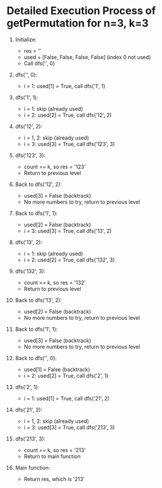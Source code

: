 # Detailed Execution Process of getPermutation for n=3, k=3

1. Initialize:
   - res = ''
   - used = [False, False, False, False] (index 0 not used)
   - Call dfs('', 0)

2. dfs('', 0):
   - i = 1: used[1] = True, call dfs('1', 1)
   
3. dfs('1', 1):
   - i = 1: skip (already used)
   - i = 2: used[2] = True, call dfs('12', 2)
   
4. dfs('12', 2):
   - i = 1, 2: skip (already used)
   - i = 3: used[3] = True, call dfs('123', 3)
   
5. dfs('123', 3):
   - count == k, so res = '123'
   - Return to previous level

6. Back to dfs('12', 2):
   - used[3] = False (backtrack)
   - No more numbers to try, return to previous level

7. Back to dfs('1', 1):
   - used[2] = False (backtrack)
   - i = 3: used[3] = True, call dfs('13', 2)

8. dfs('13', 2):
   - i = 1: skip (already used)
   - i = 2: used[2] = True, call dfs('132', 3)

9. dfs('132', 3):
   - count == k, so res = '132'
   - Return to previous level

10. Back to dfs('13', 2):
    - used[2] = False (backtrack)
    - No more numbers to try, return to previous level

11. Back to dfs('1', 1):
    - used[3] = False (backtrack)
    - No more numbers to try, return to previous level

12. Back to dfs('', 0):
    - used[1] = False (backtrack)
    - i = 2: used[2] = True, call dfs('2', 1)

13. dfs('2', 1):
    - i = 1: used[1] = True, call dfs('21', 2)

14. dfs('21', 2):
    - i = 1, 2: skip (already used)
    - i = 3: used[3] = True, call dfs('213', 3)

15. dfs('213', 3):
    - count == k, so res = '213'
    - Return to main function

16. Main function:
    - Return res, which is '213'
